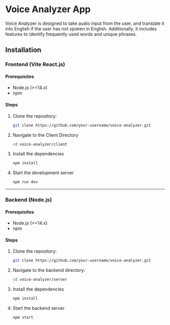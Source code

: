 ﻿# Voice Analyzer App

Voice Analyzer is designed to take audio input from the user, and translate it into English if the user has not spoken in English. Additionally, it includes features to identify frequently used words and unique phrases.

## Installation

### Frontend (Vite React.js)

#### Prerequisites
- Node.js (>=14.x)
- npm 

#### Steps
1. Clone the repository:
   ```bash
   git clone https://github.com/your-username/voice-analyzer.git
2. Navigate to the Client Directory
    ```bash
    cd voice-analyzer/client
3. Install the dependencies
    ```bash
    npm install
4. Start the development server
    ```bash
    npm run dev
-----------------------------------
### Backend (Node.js)

#### Prerequisites
- Node.js (>=14.x)
- npm 

#### Steps
1. Clone the repository:
   ```bash
   git clone https://github.com/your-username/voice-analyzer.git
2. Navigate to the backend directory:
    ```bash
    cd voice-analyzer/server
3. Install the dependencies
    ```bash
    npm install
4. Start the backend server
    ```bash
    npm start
